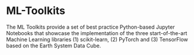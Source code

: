 # ML-Toolkits

The ML Toolkits provide a set of best practice Python-based Jupyter Notebooks that showcase the implementation of the three start-of-the-art Machine Learning libraries (1) scikit-learn, (2) PyTorch and (3) TensorFlow based on the Earth System Data Cube.
